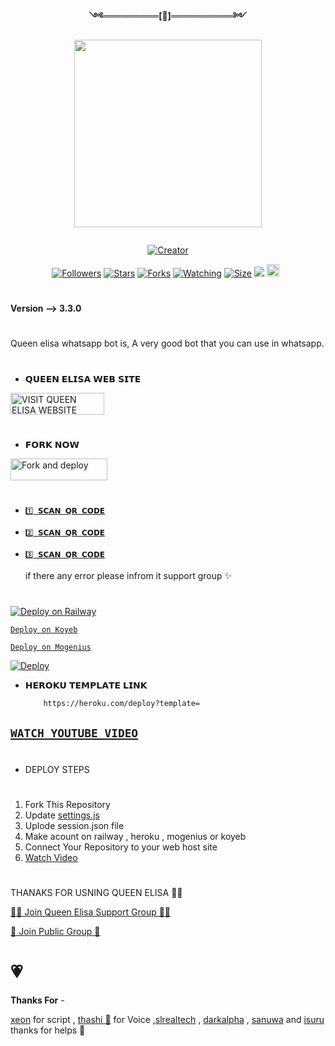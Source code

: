 <p align="center"> 
<b>༺═════════[👸]══════════༻</b>
</p>
<p align="center">
<img src="https://i.imgur.com/u956kdR.jpeg" width="300" height="300"/>
</p>
<p align="center">
  <a href="#"><img src="http://readme-typing-svg.herokuapp.com?color=d1fa02&center=true&vCenter=true&multiline=false&lines=Queen+Elisa+Whatsapp+Bot" alt="">
</p>
<p align="center">
<a href="#"><img title="Creator" src="https://img.shields.io/badge/Creator-Mrnima-red.svg?style=for-the-badge&logo=github"></a>
</p>
<p align="center">
<a href="https://github.com/darkmakerofc?tab=followers"><img title="Followers" src="https://img.shields.io/github/followers/AlipBot?color=green&style=flat-square"></a>
<a href="https://github.com/DarkMakerofc/Queen-Elisa-Md-V2/stargazers/"><img title="Stars" src="https://img.shields.io/github/stars/darkmakerofc/Queen-Elisa-MD-V2?color=white&style=flat-square"></a>
<a href="https://github.com/DarkMakerofc/Queen-Elisa-Md-V2/network/members"><img title="Forks" src="https://img.shields.io/github/forks/darkmakerofc/Queen-Elisa-MD-V2?color=yellow&style=flat-square"></a>
<a href="https://github.com/DarkMakerofc/Queen-Elisa-Md-V2/watchers"><img title="Watching" src="https://img.shields.io/github/watchers/darkmakerofc/Queen-Elisa-MD-V2?label=Watchers&color=red&style=flat-square"></a>
<a href="https://github.com/DarkMakerofc/Queen-Elisa-Md-V2/"><img title="Size" src="https://img.shields.io/github/repo-size/AlipBot/Api-Alpis?style=flat-square&color=darkred"></a>
<a href="https://hits.seeyoufarm.com"><img src="https://hits.seeyoufarm.com/api/count/incr/badge.svg?url=https://github.com/DarkMakerofc/Queen-Elisa-Md-V2/%2Fhit-counter&count_bg=%2379C83D&title_bg=%23555555&icon=probot.svg&icon_color=%2304FF00&title=hits&edge_flat=false"/></a>
<a href="https://github.com/DarkMakerofc/Queen-Elisa-Md-V2/graphs/commit-activity"><img height="20" src="https://img.shields.io/badge/Maintained-No-red.svg"></a>&nbsp;&nbsp;
</p>

# 

<b>Version --> 3.3.0</b>
# 
Queen elisa whatsapp bot is,
A very good bot that you can use in whatsapp.

# 

* 𝗤𝗨𝗘𝗘𝗡 𝗘𝗟𝗜𝗦𝗔 𝗪𝗘𝗕 𝗦𝗜𝗧𝗘

<p align="left">
<a href="http://www.queenelisa.42web.io"><img align="center" src="https://telegra.ph/file/8b7c4a9bbaae67b1b2e0e.png" alt="VISIT QUEEN ELISA WEBSITE" height="35" width="150" /></a>
</p align="left">

# 
* 𝗙𝗢𝗥𝗞 𝗡𝗢𝗪

<p align="left">
<a href="https://github.com/DarkMakerofc/Queen-Elisa-MD-V2/fork"><img align="center" src="https://telegra.ph/file/3514997e86c4bb12d8f67.png" alt="Fork and deploy" height="35" width="155" /></a>

# 

* [`1️⃣ 𝗦𝗖𝗔𝗡 𝗤𝗥 𝗖𝗢𝗗𝗘`](https://QUEEN-ELISA-MD-V3.mrnima.repl.co)
* [`2️⃣ 𝗦𝗖𝗔𝗡 𝗤𝗥 𝗖𝗢𝗗𝗘`](https://QUEEN-ELISA-MD-V3-2nd-Qr-Scaner.mrnima.repl.co/)
* [`3️⃣ 𝗦𝗖𝗔𝗡 𝗤𝗥 𝗖𝗢𝗗𝗘`](https://replit.com/@MRNima/Queen-V230#index.js)

  if there any error please infrom it support group ✨
# 

[![Deploy on Railway](https://railway.app/button.svg)](https://railway.app?referralCode=jDDNQq)

[`Deploy on Koyeb`](https://app.koyeb.com/)

[`Deploy on Mogenius`](https://studio.mogenius.com/)

[![Deploy](https://www.herokucdn.com/deploy/button.svg)](https://heroku.com/deploy?template=)

* 𝗛𝗘𝗥𝗢𝗞𝗨 𝗧𝗘𝗠𝗣𝗟𝗔𝗧𝗘 𝗟𝗜𝗡𝗞
       
          https://heroku.com/deploy?template=


## [`WATCH YOUTUBE VIDEO`](youtube.com/MRNIMAOFC)

# 
# 
# 
#
+ DEPLOY STEPS
# 
1. Fork This Repository 
2. Update [settings.js]()
3. Uplode session.json file
4. Make acount on railway , heroku , mogenius or koyeb 
5. Connect Your Repository to your web host site
6. [ Watch Video]()
# 
# 
# 

THANAKS FOR USNING QUEEN ELISA 💃💖

[🧑‍💻 Join Queen Elisa Support Group 🧑‍💻](https://t.me/+Fc2vyKYBjFk3ZWZl)

[🦄 Join Public Group 🦄](https://chat.whatsapp.com/BbIpvkRD4qP6xKckb8cpT0)



<h1>💗</h1> 
<b>Thanks For</b> -

 [xeon](github.com/zimbot) for script , [thashi 💖]() for Voice ,[slrealtech]() , [darkalpha]() , [sanuwa]() and [isuru]() thanks for helps 💖

